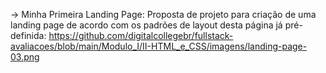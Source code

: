 → Minha Primeira Landing Page: Proposta de projeto para criação de uma landing page de acordo com os padrões de layout desta página já pré-definida: https://github.com/digitalcollegebr/fullstack-avaliacoes/blob/main/Modulo_I/II-HTML_e_CSS/imagens/landing-page-03.png
